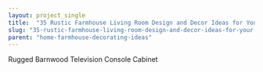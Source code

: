 ```yaml
---
layout: project_single
title:  "35 Rustic Farmhouse Living Room Design and Decor Ideas for Your Home"
slug: "35-rustic-farmhouse-living-room-design-and-decor-ideas-for-your-home"
parent: "home-farmhouse-decorating-ideas"
---
```

Rugged Barnwood Television Console Cabinet